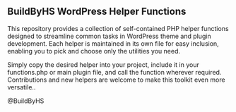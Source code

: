 ## BuildByHS WordPress Helper Functions

This repository provides a collection of self-contained PHP helper functions designed to streamline common tasks in WordPress theme and plugin development. Each helper is maintained in its own file for easy inclusion, enabling you to pick and choose only the utilities you need.

Simply copy the desired helper into your project, include it in your functions.php or main plugin file, and call the function wherever required. Contributions and new helpers are welcome to make this toolkit even more versatile..

@BuildByHS
